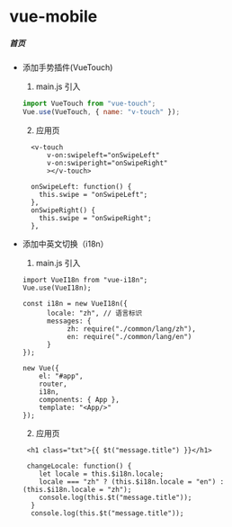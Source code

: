# vue-mobile

##### 首页

- 添加手势插件(VueTouch)

  1. main.js 引入

  ```javascript
  import VueTouch from "vue-touch";
  Vue.use(VueTouch, { name: "v-touch" });
  ```

  2. 应用页

  ```
    <v-touch
        v-on:swipeleft="onSwipeLeft"
        v-on:swiperight="onSwipeRight"
        ></v-touch>

    onSwipeLeft: function() {
      this.swipe = "onSwipeLeft";
    },
    onSwipeRight() {
      this.swipe = "onSwipeRight";
    },
  ```

* 添加中英文切换（i18n）

  1. main.js 引入

  ```
  import VueI18n from "vue-i18n";
  Vue.use(VueI18n);

  const i18n = new VueI18n({
        locale: "zh", // 语言标识
        messages: {
             zh: require("./common/lang/zh"),
             en: require("./common/lang/en")
        }
  });

  new Vue({
      el: "#app",
      router,
      i18n,
      components: { App },
      template: "<App/>"
  });
  ```

  2. 应用页

  ```
   <h1 class="txt">{{ $t("message.title") }}</h1>

   changeLocale: function() {
      let locale = this.$i18n.locale;
      locale === "zh" ? (this.$i18n.locale = "en") : (this.$i18n.locale = "zh");
      console.log(this.$t("message.title"));
    }
    console.log(this.$t("message.title"));
  ```
